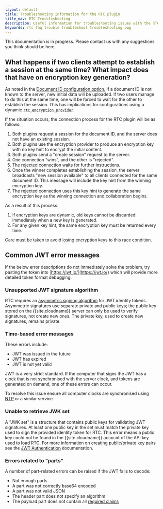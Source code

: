 ```yaml
---
layout: default
title: Troubleshooting information for the RTC plugin
title_nav: RTC Troubleshooting
description: Useful information for troubleshooting issues with the RTC plugin.
keywords: rtc faq trouble troubleshoot troubleshooting bug
---
```


This documentation is in progress. Please contact us with any suggestions you think should be here.

## What happens if two clients attempt to establish a session at the same time? What impact does that have on encryption key generation?

As noted in the [Document ID configuration option]({{site.baseurl}}/rtc/configuration/#rtc_document_id), if a document ID is not known to the server, new initial data will be uploaded. If two users manage to do this at the same time, one will be forced to wait for the other to establish the session. This has implications for configurations using a dynamic [`rtc_encryption_provider`]({{site.baseurl}}/rtc/configuration/#rtc_encryption_provider).

If the situation occurs, the connection process for the RTC plugin will be as follows:

1. Both plugins request a session for the document ID, and the server does not have an existing session.
1. Both plugins use the encryption provider to produce an encryption key with no key hint to encrypt the initial content.
1. Both plugins send a "create session" request to the server.
1. One connection "wins", and the other is "rejected".
1. The rejected connection waits for further instructions.
1. Once the winner completes establishing the session, the server broadcasts "new session available" to all clients connected for the same document ID. This message will include the key hint from the winning encryption key.
1. The rejected connection uses this key hint to generate the same encryption key as the winning connection and collaboration begins.

As a result of this process:

1. If encryption keys are dynamic, old keys cannot be discarded immediately when a new key is generated.
2. For any given key hint, the same encryption key must be returned every time.

Care must be taken to avoid losing encryption keys to this race condition.

## Common JWT error messages

If the below error descriptions do not immediately solve the problem, try pasting the token into [https://jwt.io/](https://jwt.io/) which will provide more detailed token format debugging.

### Unsupported JWT signature algorithm

RTC requires an [asymmetric signing algorithm]({{site.baseurl}}/rtc/jwt-authentication/#supportedalgorithms) for JWT identity tokens. Asymmetric signatures use separate private and public keys; the public key stored on the {{site.cloudname}} server can only be used to verify signatures, not create new ones. The private key, used to create new signatures, remains private.

### Time-based error messages

These errors include:

* JWT was issued in the future
* JWT has expired
* JWT is not yet valid

JWT is a very strict standard. If the computer that signs the JWT has a clock that is not synchronised with the server clock, and tokens are generated on demand, one of these errors can occur.

To resolve this issue ensure all computer clocks are synchronised using [NTP](https://en.wikipedia.org/wiki/Network_Time_Protocol) or a similar service.

### Unable to retrieve JWK set

A "JWK set" is a structure that contains public keys for validating JWT signatures. At least one public key in the set must match the private key used to sign the provided identity token for RTC. This error means a public key could not be found in the {{site.cloudname}} account of the API key used to load RTC. For more information on creating public/private key pairs see the [JWT Authentication]({{site.baseurl}}/rtc/jwt-authentication/#privatepublickeypairsfortinycloudservices) documentation.

### Errors related to "parts"

A number of part-related errors can be raised if the JWT fails to decode:

* Not enough parts
* A part was not correctly base64 encoded
* A part was not valid JSON
* The header part does not specify an algorithm
* The payload part does not contain all [required claims]({{site.baseurl}}/rtc/jwt-authentication/#claims)
